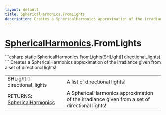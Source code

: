 ```yaml
---
layout: default
title: SphericalHarmonics.FromLights
description: Creates a SphericalHarmonics approximation of the irradiance given from a set of directional lights!
---
```

# [SphericalHarmonics]({{site.url}}/Pages/Reference/SphericalHarmonics.html).FromLights

<div class='signature' markdown='1'>
```csharp
static SphericalHarmonics FromLights(SHLight[] directional_lights)
```
Creates a SphericalHarmonics approximation of the
irradiance given from a set of directional lights!
</div>

|  |  |
|--|--|
|SHLight[] directional_lights|A list of directional lights!|
|RETURNS: [SphericalHarmonics]({{site.url}}/Pages/Reference/SphericalHarmonics.html)|A SphericalHarmonics approximation of the irradiance given from a set of directional lights!|





